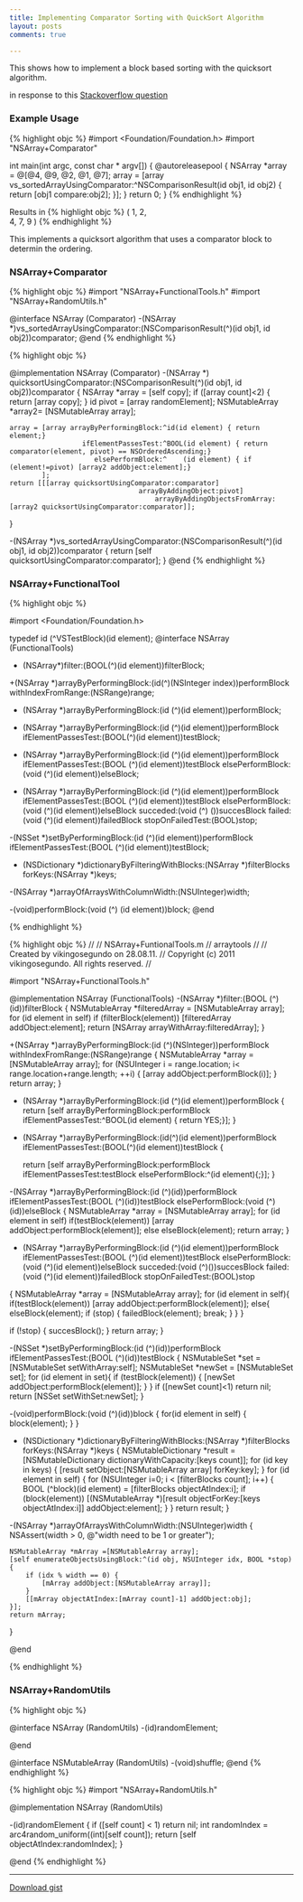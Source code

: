 ```yaml
---
title: Implementing Comparator Sorting with QuickSort Algorithm
layout: posts
comments: true

---
```



This shows how to implement a block based sorting with the quicksort algorithm.

in response to this [Stackoverflow question][1]





### Example Usage
{% highlight objc %}
#import <Foundation/Foundation.h>
#import "NSArray+Comparator"

int main(int argc, const char * argv[]) {
    @autoreleasepool {
        NSArray *array = @[@4, @9, @2, @1, @7];
        array = [array vs_sortedArrayUsingComparator:^NSComparisonResult(id obj1, id obj2)
        {
            return  [obj1 compare:obj2];
        }];
    }
    return 0;
}
{% endhighlight %}

Results in
{% highlight objc %}
(
  1,
  2,  
  4,
  7,
  9
)
{% endhighlight %}

<!--break-->

This implements a quicksort algorithm that uses a comparator block to determin the ordering.

### NSArray+Comparator

{% highlight objc %}
#import "NSArray+FunctionalTools.h"
#import "NSArray+RandomUtils.h"

@interface NSArray (Comparator)
-(NSArray *)vs_sortedArrayUsingComparator:(NSComparisonResult(^)(id obj1, id obj2))comparator;
@end
{% endhighlight %}

{% highlight objc %}

@implementation NSArray (Comparator)
-(NSArray *) quicksortUsingComparator:(NSComparisonResult(^)(id obj1, id obj2))comparator
{
    NSArray *array = [self copy];
    if ([array count]<2) {
      return [array copy];
    }
    id pivot = [array randomElement];
    NSMutableArray *array2= [NSMutableArray array];

    array = [array arrayByPerformingBlock:^id(id element) { return element;}
                      ifElementPassesTest:^BOOL(id element) { return comparator(element, pivot) == NSOrderedAscending;}
                         elsePerformBlock:^    (id element) { if (element!=pivot) [array2 addObject:element];}
            ];
    return [[[array quicksortUsingComparator:comparator]
                                    arrayByAddingObject:pivot]
                                        arrayByAddingObjectsFromArray:[array2 quicksortUsingComparator:comparator]];
}

-(NSArray *)vs_sortedArrayUsingComparator:(NSComparisonResult(^)(id obj1, id obj2))comparator
{
    return [self quicksortUsingComparator:comparator];
}
@end
{% endhighlight %}


### NSArray+FunctionalTool

{% highlight objc %}

#import <Foundation/Foundation.h>

typedef id (^VSTestBlock)(id element);
@interface NSArray (FunctionalTools)
- (NSArray*)filter:(BOOL(^)(id element))filterBlock;

+(NSArray *)arrayByPerformingBlock:(id(^)(NSInteger index))performBlock
                withIndexFromRange:(NSRange)range;

- (NSArray *)arrayByPerformingBlock:(id  (^)(id element))performBlock;

- (NSArray *)arrayByPerformingBlock:(id  (^)(id element))performBlock
                ifElementPassesTest:(BOOL(^)(id element))testBlock;

- (NSArray *)arrayByPerformingBlock:(id   (^)(id element))performBlock
                ifElementPassesTest:(BOOL (^)(id element))testBlock
                   elsePerformBlock:(void (^)(id element))elseBlock;

- (NSArray *)arrayByPerformingBlock:(id   (^)(id element))performBlock
                ifElementPassesTest:(BOOL (^)(id element))testBlock
                   elsePerformBlock:(void (^)(id element))elseBlock
                           succeded:(void (^) ())succesBlock
                             failed:(void (^)(id element))failedBlock
                   stopOnFailedTest:(BOOL)stop;


-(NSSet *)setByPerformingBlock:(id  (^)(id element))performBlock
           ifElementPassesTest:(BOOL (^)(id element))testBlock;

- (NSDictionary *)dictionaryByFilteringWithBlocks:(NSArray *)filterBlocks forKeys:(NSArray *)keys;

-(NSArray *)arrayOfArraysWithColumnWidth:(NSUInteger)width;


-(void)performBlock:(void (^) (id element))block;
@end


{% endhighlight %}


{% highlight objc %}
//
//  NSArray+FuntionalTools.m
//  arraytools
//
//  Created by vikingosegundo on 28.08.11.
//  Copyright (c) 2011 vikingosegundo. All rights reserved.
//

#import "NSArray+FunctionalTools.h"

@implementation NSArray (FunctionalTools)
-(NSArray *)filter:(BOOL (^)(id))filterBlock
{
  NSMutableArray *filteredArray = [NSMutableArray array];
  for (id element in self)
    if (filterBlock(element))
      [filteredArray addObject:element];
  return [NSArray arrayWithArray:filteredArray];
}

+(NSArray *)arrayByPerformingBlock:(id (^)(NSInteger))performBlock
                withIndexFromRange:(NSRange)range
{
  NSMutableArray *array = [NSMutableArray array];
  for (NSUInteger i = range.location; i< range.location+range.length; ++i) {
    [array addObject:performBlock(i)];
  }
  return array;
}


- (NSArray *)arrayByPerformingBlock:(id (^)(id element))performBlock
{
  return [self arrayByPerformingBlock:performBlock
          ifElementPassesTest:^BOOL(id element) { return  YES;}];
}


- (NSArray *)arrayByPerformingBlock:(id(^)(id element))performBlock
                ifElementPassesTest:(BOOL(^)(id element))testBlock
{

  return [self arrayByPerformingBlock:performBlock
                  ifElementPassesTest:testBlock
                     elsePerformBlock:^(id element){;}];
}


-(NSArray *)arrayByPerformingBlock:(id (^)(id))performBlock
               ifElementPassesTest:(BOOL (^)(id))testBlock
                  elsePerformBlock:(void (^)(id))elseBlock
{
  NSMutableArray *array = [NSMutableArray array];
  for (id element in self)
    if(testBlock(element))
      [array addObject:performBlock(element)];
    else
      elseBlock(element);
  return array;
}


- (NSArray *)arrayByPerformingBlock:(id   (^)(id element))performBlock
                ifElementPassesTest:(BOOL (^)(id element))testBlock
                   elsePerformBlock:(void (^)(id element))elseBlock
                           succeded:(void (^)())succesBlock
                             failed:(void (^)(id element))failedBlock
                   stopOnFailedTest:(BOOL)stop

{
  NSMutableArray *array = [NSMutableArray array];
  for (id element in self){
    if(testBlock(element))
      [array addObject:performBlock(element)];
    else{
      elseBlock(element);
      if (stop) {
        failedBlock(element);
        break;
      }
    }
  }

  if (!stop) {
    succesBlock();
  }
    return array;
}

-(NSSet *)setByPerformingBlock:(id   (^)(id))performBlock
           ifElementPassesTest:(BOOL (^)(id))testBlock
{
    NSMutableSet *set = [NSMutableSet setWithArray:self];
    NSMutableSet *newSet = [NSMutableSet set];
    for (id element in set){
        if (testBlock(element)) {
            [newSet addObject:performBlock(element)];
        }
    }
    if ([newSet count]<1)
        return nil;
    return [NSSet setWithSet:newSet];
}

-(void)performBlock:(void (^)(id))block
{
  for(id element in self) {
    block(element);
  }
}


- (NSDictionary *)dictionaryByFilteringWithBlocks:(NSArray *)filterBlocks forKeys:(NSArray *)keys
{
  NSMutableDictionary *result = [NSMutableDictionary dictionaryWithCapacity:[keys count]];
  for (id key  in keys) {
    [result setObject:[NSMutableArray array] forKey:key];
  }
  for (id element in self) {
    for (NSUInteger i=0; i < [filterBlocks count]; i++) {
      BOOL (^block)(id element)  = [filterBlocks objectAtIndex:i];
      if (block(element))
        [(NSMutableArray *)[result objectForKey:[keys objectAtIndex:i]] addObject:element];
    }
  }
  return result;
}


-(NSArray *)arrayOfArraysWithColumnWidth:(NSUInteger)width
{
    NSAssert(width > 0, @"width need to be 1 or greater");

    NSMutableArray *mArray =[NSMutableArray array];
    [self enumerateObjectsUsingBlock:^(id obj, NSUInteger idx, BOOL *stop) {
        if (idx % width == 0) {
            [mArray addObject:[NSMutableArray array]];
        }
        [[mArray objectAtIndex:[mArray count]-1] addObject:obj];
    }];
    return mArray;
}


@end

{% endhighlight %}




### NSArray+RandomUtils

{% highlight objc %}

@interface NSArray (RandomUtils)
-(id)randomElement;

@end

@interface NSMutableArray (RandomUtils)
-(void)shuffle;
@end
{% endhighlight %}


{% highlight objc %}
#import "NSArray+RandomUtils.h"

@implementation NSArray (RandomUtils)

-(id)randomElement
{
  if ([self count] < 1) return nil;
  int randomIndex = arc4random_uniform((int)[self count]);
  return [self objectAtIndex:randomIndex];
}

@end
{% endhighlight %}


----

[Download gist][gist]




[1]:http://stackoverflow.com/questions/28348022/how-is-the-sortedarrayusingcomparator-method-implemented
[gist]: https://gist.github.com/vikingosegundo/7894ea6ab9170f7fc10e
